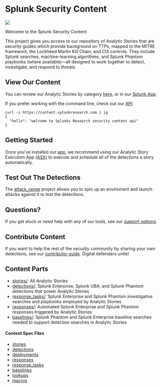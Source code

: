 # Splunk Security Content 
![](static/logo.png) 

Welcome to the Splunk Security Content

This project gives you access to our repository of Analytic Stories that are security guides which provide background on TTPs, mapped to the MITRE framework, the Lockheed Martin Kill Chain, and CIS controls. They include Splunk searches, machine-learning algorithms, and Splunk Phantom playbooks (where available)—all designed to work together to detect, investigate, and respond to threats.

## View Our Content
You can review our Analytic Stories by category [here](stories_categories.md), or in our [Splunk App](https://github.com/splunk/security-content/releases). 

If you prefer working with the command line, check out our [API](https://docs.splunkresearch.com/?version=latest):

```
curl -s https://content.splunkresearch.com | jq
{
  "hello": "welcome to Splunks Research security content api"
}
```

## Getting Started

Once you've installed our [app](https://github.com/splunk/security-content/releases), we recommend using our Analytic Story Execution App [(ASX)](https://github.com/splunk/analytics_story_execution) to execute and schedule all of the detections a story automatically.   

## Test Out The Detections
The [attack_range](https://github.com/splunk/attack_range) project allows you to spin up an enviroment and launch attacks against it to test the detections. 

## Questions?
If you get stuck or need help with any of our tools, see our [support options](https://github.com/splunk/security-content#support). 

## Contribute Content
If you want to help the rest of the security community by sharing your own detections, see our [contributor guide](https://github.com/splunk/security-content/blob/develop/docs/CONTRIBUTING.md). Digital defenders unite!


## Content Parts
* [stories/](https://github.com/splunk/security-content/tree/develop/stories): All Analytic Stories
* [detections/](https://github.com/splunk/security-content/tree/develop/detections): Splunk Enterprise, Splunk UBA, and Splunk Phantom detections that power Analytic Stories
* [response_tasks/](https://github.com/splunk/security-content/tree/develop/response_tasks): Splunk Enterprise and Splunk Phantom investigative searches and playbooks employed by Analytic Stories
* [responses/](https://github.com/splunk/security-content/tree/develop/responses): Automated Splunk Enterprise and Splunk Phantom responses triggered by Analytic Stories
* [baselines/](https://github.com/splunk/security-content/tree/develop/baselines): Splunk Phantom and Splunk Enterprise baseline searches needed to support detection searches in Analytic Stories

#### Content Spec Files
* [stories](https://github.com/splunk/security-content/blob/develop/docs/spec/stories.spec.md) 
* [detections](https://github.com/splunk/security-content/blob/develop/docs/spec/detections.spec.md)
* [deployments](https://github.com/splunk/security-content/blob/develop/docs/spec/deployments.spec.md)
* [responses](https://github.com/splunk/security-content/blob/develop/docs/spec/responses.spec.md)
* [response_tasks](https://github.com/splunk/security-content/blob/develop/docs/spec/response_tasks.spec.md)
* [baselines](https://github.com/splunk/security-content/blob/develop/docs/spec/baselines.spec.md)
* [lookups](https://github.com/splunk/security-content/blob/develop/docs/spec/lookups.spec.md)
* [macros](https://github.com/splunk/security-content/blob/develop/docs/spec/macros.spec.md)



